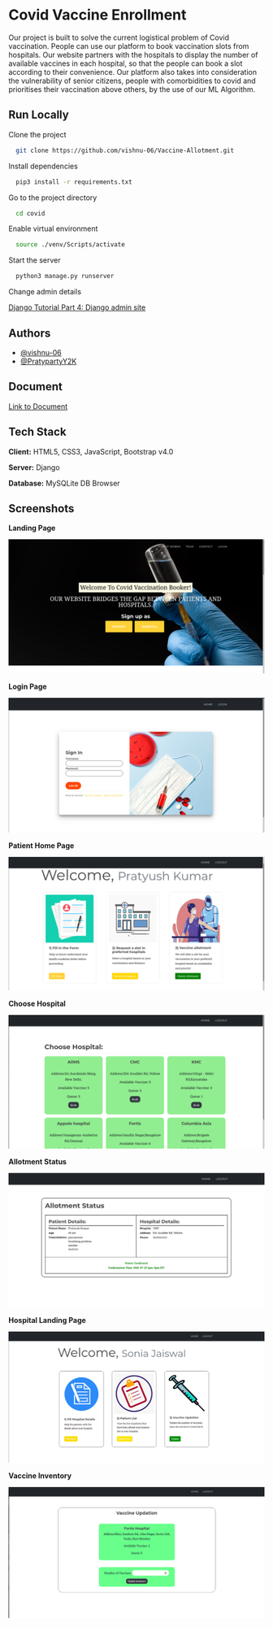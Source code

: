 
# Covid Vaccine Enrollment

Our project is built to solve the current logistical problem of Covid vaccination. People can
use our platform to book vaccination slots from hospitals. Our website partners with the
hospitals to display the number of available vaccines in each hospital, so that the people can
book a slot according to their convenience. Our platform also takes into consideration the
vulnerability of senior citizens, people with comorbidities to covid and prioritises their
vaccination above others, by the use of our ML Algorithm.

## Run Locally

Clone the project

```bash
  git clone https://github.com/vishnu-06/Vaccine-Allotment.git
```

Install dependencies

```bash
  pip3 install -r requirements.txt
```

Go to the project directory

```bash
  cd covid
```

Enable virtual environment
```bash
  source ./venv/Scripts/activate
```

Start the server

```bash
  python3 manage.py runserver
```

Change admin details

[Django Tutorial Part 4: Django admin site](https://developer.mozilla.org/en-US/docs/Learn/Server-side/Django/Admin_site#creating_a_superuser)

  
## Authors

- [@vishnu-06](https://github.com/vishnu-06)
- [@PratypartyY2K](https://github.com/PratypartyY2K)



  
## Document
[Link to Document](https://github.com/vishnu-06/Vaccine-Allotment/blob/master/Covid%20Vaccination%20Enrollment.pdf)

  
## Tech Stack

**Client:** HTML5, CSS3, JavaScript, Bootstrap v4.0

**Server:** Django

**Database:** MySQLite DB Browser

  
## Screenshots

**Landing Page**

![Landing Page](/landing-page.png)

**Login Page**

![Login Page](/login-page.png)

**Patient Home Page**

![Patient Home Page](/patient-landing-page.png)

**Choose Hospital**

![Choose Hospital](/choose-hospital.png)

**Allotment Status**

![Allotment Status](/allotment-status.png)

**Hospital Landing Page**

![Hospital Landing Page](/hospital-landing-page.png)

**Vaccine Inventory**

![Vaccine Inventory](/update-inventory.png)
